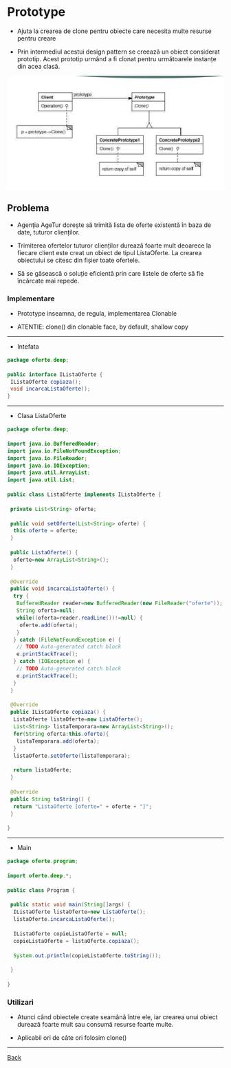 # Prototype

- Ajuta la crearea de clone pentru obiecte care necesita multe resurse pentru creare

- Prin intermediul acestui design pattern se creează un obiect considerat prototip. Acest prototip urmând a fi clonat pentru următoarele instanțe din acea clasă.

![Prototype](../img/Prototype.png)

## Problema

- Agenția AgeTur dorește să trimită lista de oferte existentă în baza de date, tuturor clienților.

- Trimiterea ofertelor tuturor clienților durează foarte mult deoarece la fiecare client este creat un obiect de tipul ListaOferte. La crearea obiectului se citesc din fișier toate ofertele.

- Să se găsească o soluție eficientă prin care listele de oferte să fie încărcate mai repede.

### Implementare

- Prototype inseamna, de regula, implementarea Clonable

- ATENTIE: clone() din clonable face, by default, shallow copy

---

- Intefata

```java
package oferte.deep;

public interface IListaOferte {
 IListaOferte copiaza();
 void incarcaListaOferte();
}
```

---

- Clasa ListaOferte

```java
package oferte.deep;

import java.io.BufferedReader;
import java.io.FileNotFoundException;
import java.io.FileReader;
import java.io.IOException;
import java.util.ArrayList;
import java.util.List;

public class ListaOferte implements IListaOferte {

 private List<String> oferte;
 
 public void setOferte(List<String> oferte) {
  this.oferte = oferte;
 }

 public ListaOferte() {
  oferte=new ArrayList<String>();
 }

 @Override
 public void incarcaListaOferte() {
  try {
   BufferedReader reader=new BufferedReader(new FileReader("oferte"));
   String oferta=null;
   while((oferta=reader.readLine())!=null) {
    oferte.add(oferta);
   }
  } catch (FileNotFoundException e) {
   // TODO Auto-generated catch block
   e.printStackTrace();
  } catch (IOException e) {
   // TODO Auto-generated catch block
   e.printStackTrace();
  }
 }
 
 @Override
 public IListaOferte copiaza() {
  ListaOferte listaOferte=new ListaOferte();
  List<String> listaTemporara=new ArrayList<String>();
  for(String oferta:this.oferte){
   listaTemporara.add(oferta);
  }
  listaOferte.setOferte(listaTemporara);
   
  return listaOferte;
 }

 @Override
 public String toString() {
  return "ListaOferte [oferte=" + oferte + "]";
 }

}
```

---

- Main

```java
package oferte.program;

import oferte.deep.*;

public class Program {
 
 public static void main(String[]args) {
  IListaOferte listaOferte=new ListaOferte();
  listaOferte.incarcaListaOferte();
  
  IListaOferte copieListaOferte = null;
  copieListaOferte = listaOferte.copiaza();  
  
  System.out.println(copieListaOferte.toString());
  
 }

}
```

### Utilizari

- Atunci când obiectele create seamănă între ele, iar crearea unui obiect durează foarte mult sau consumă resurse foarte multe.

- Aplicabil ori de câte ori folosim clone()

---

[Back](0_IntroducereainDesignPatterns(1).md)
